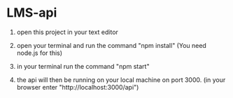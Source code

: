 # LMS-api

1. open this project in your text editor

2. open your terminal and run the command "npm install" (You need node.js for this)

3. in your terminal run the command "npm start"

4. the api will then be running on your local machine on port 3000. (in your browser enter "http://localhost:3000/api")
